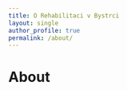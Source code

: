 ```yaml
---
title: O Rehabilitaci v Bystrci
layout: single
author_profile: true
permalink: /about/
---
```


<h1>About</h1>